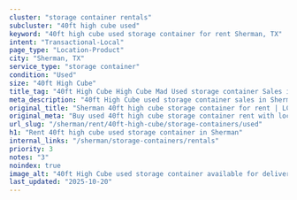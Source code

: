 ```yaml
---
cluster: "storage container rentals"
subcluster: "40ft high cube used"
keyword: "40ft high cube used storage container for rent Sherman, TX"
intent: "Transactional-Local"
page_type: "Location-Product"
city: "Sherman, TX"
service_type: "storage container"
condition: "Used"
size: "40ft High Cube"
title_tag: "40ft High Cube High Cube Mad Used storage container Sales in Sherman | LC Container"
meta_description: "40ft High Cube used storage container sales in Sherman. High cube containers with extra height. Fast delivery, competitive pricing. Serving storage containers area. Quote ID: E0T. Call (214) 524-4168 for your free quote today."
original_title: "Sherman 40ft high cube storage container for rent | LC"
original_meta: "Buy used 40ft high cube storage container rent with local delivery in Sherman, TX. LC Container — local Since 2003. Request a fast quote today."
url_slug: "/sherman/rent/40ft-high-cube/storage-containers/used"
h1: "Rent 40ft high cube used storage container in Sherman"
internal_links: "/sherman/storage-containers/rentals"
priority: 3
notes: "3"
noindex: true
image_alt: "40ft High Cube used storage container available for delivery in Sherman"
last_updated: "2025-10-20"
---
```


<!-- TODO: Add unique city/inventory copy, images, and internal links here. -->
